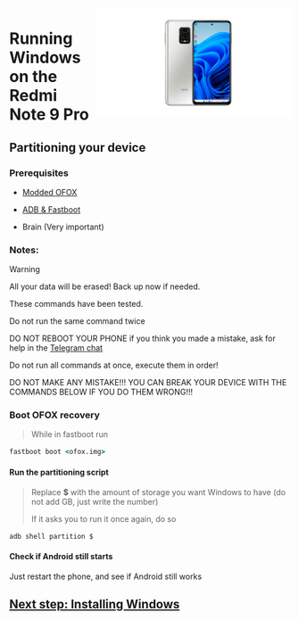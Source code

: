 <img align="right" src="https://github.com/Rubanoxd/Port-Windows-11-redmi-note-9_pro/blob/main/Miatoll.png" width="350" alt="Windows 11 Running On A Redmi Note 9 Pro">

# Running Windows on the Redmi Note 9 Pro

## Partitioning your device

### Prerequisites
- [Modded OFOX](https://github.com/Rubanoxd/Port-Windows-11-redmi-note-9_pro/releases/tag/modded-ofox)

- [ADB & Fastboot](https://developer.android.com/studio/releases/platform-tools)

- Brain (Very important)

### Notes:
> [!Warning]
> All your data will be erased! Back up now if needed.
>
> These commands have been tested.
>
> Do not run the same command twice
>
> DO NOT REBOOT YOUR PHONE if you think you made a mistake, ask for help in the [Telegram chat](https://t.me/woamiatoll)
>
> Do not run all commands at once, execute them in order!
>
> DO NOT MAKE ANY MISTAKE!!! YOU CAN BREAK YOUR DEVICE WITH THE COMMANDS BELOW IF YOU DO THEM WRONG!!!

### Boot OFOX recovery
> While in fastboot run
```cmd
fastboot boot <ofox.img>
```

#### Run the partitioning script
> Replace **$** with the amount of storage you want Windows to have (do not add GB, just write the number)
> 
> If it asks you to run it once again, do so
```sh
adb shell partition $
```

#### Check if Android still starts
Just restart the phone, and see if Android still works


## [Next step: Installing Windows](2-install-en.md)
